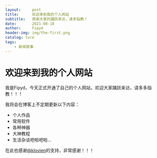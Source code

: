 ```yaml
---
layout:     post
title:      欢迎来到我的个人网站
subtitle:   感谢大家的踊跃来访，请多指教！
date:       2021-08-18
author:     Fipyd
header-img: img/the-first.png
catalog: ture
tags:
    - 新闻故事
---
```

# 欢迎来到我的个人网站
我是Fipyd，今天正式开通了自己的个人网站，欢迎大家踊跃来访，请多多指教！！！

我将会在博客上不定期更新以下内容：
* 个人作品
* 常用软件
* 各种神器
* 大神教程
* 生活杂谈吧啦吧啦...

在此也感谢[@klovien](https://github.com/klovien)的支持，非常感谢！！！
